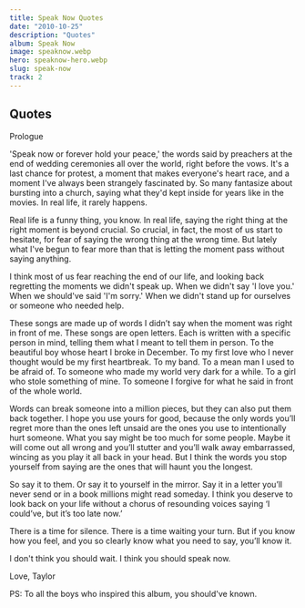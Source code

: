 ```yaml
---
title: Speak Now Quotes
date: "2010-10-25"
description: "Quotes"
album: Speak Now
image: speaknow.webp
hero: speaknow-hero.webp
slug: speak-now
track: 2
---
```


## Quotes 


Prologue

'Speak now or forever hold your peace,' the words said by preachers at the end of wedding ceremonies all over the world, right before the vows. It's a last chance for protest, a moment that makes everyone's heart race, and a moment I've always been strangely fascinated by. So many fantasize about bursting into a church, saying what they'd kept inside for years like in the movies. In real life, it rarely happens.

Real life is a funny thing, you know. In real life, saying the right thing at the right moment is beyond crucial. So crucial, in fact, the most of us start to hesitate, for fear of saying the wrong thing at the wrong time. But lately what I've begun to fear more than that is letting the moment pass without saying anything.

I think most of us fear reaching the end of our life, and looking back regretting the moments we didn't speak up. When we didn't say 'I love you.' When we should've said 'I'm sorry.' When we didn't stand up for ourselves or someone who needed help.

These songs are made up of words I didn’t say when the moment was right in front of me. These songs are open letters. Each is written with a specific person in mind, telling them what I meant to tell them in person. To the beautiful boy whose heart I broke in December. To my first love who I never thought would be my first heartbreak. To my band. To a mean man I used to be afraid of. To someone who made my world very dark for a while. To a girl who stole something of mine. To someone I forgive for what he said in front of the whole world.

Words can break someone into a million pieces, but they can also put them back together. I hope you use yours for good, because the only words you’ll regret more than the ones left unsaid are the ones you use to intentionally hurt someone.
What you say might be too much for some people. Maybe it will come out all wrong and you’ll stutter and you’ll walk away embarrassed, wincing as you play it all back in your head. But I think the words you stop yourself from saying are the ones that will haunt you the longest.

So say it to them. Or say it to yourself in the mirror. Say it in a letter you’ll never send or in a book millions might read someday. I think you deserve to look back on your life without a chorus of resounding voices saying ‘I could’ve, but it’s too late now.’

There is a time for silence. There is a time waiting your turn. But if you know how you feel, and you so clearly know what you need to say, you’ll know it.

I don't think you should wait. I think you should speak now.

Love, Taylor

PS: To all the boys who inspired this album, you should've known.


